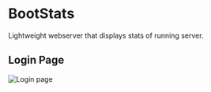 BootStats
=========

Lightweight webserver that displays stats of running server. 

## Login Page
![Login page](http://i.imgur.com/oeuRzBh.png)
